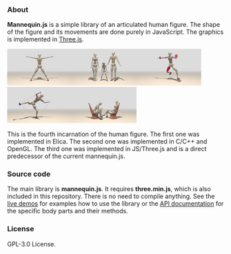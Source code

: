 ### About
**Mannequin.js** is a simple library of an articulated human figure. The shape of the figure
and its movements are done purely in JavaScript. The graphics is implemented in
[Three.js](threejs.org).

<img src="demos/snapshots/demo-mannequin-01.jpg" width="150"><img src="demos/snapshots/demo-mannequin-02.jpg" width="150"><img src="demos/snapshots/demo-mannequin-03.jpg" width="150"><img src="demos/snapshots/demo-mannequin-04.jpg" width="150"><img src="demos/snapshots/demo-mannequin-05.jpg" width="150">

This is the fourth incarnation of the human figure. The first one was implemented
in Elica. The second one was implemented in C/C++ and OpenGL. The third one
was implemented in JS/Three.js and is a direct predecessor of the current mannequin.js.

### Source code

The main library is **mannequin.js**. It requires **three.min.js**, which is also
included in this repository. There is no need to compile anything. See the
[live demos](https://boytchev.github.io/mannequin.js/demos) for examples how to use
the library or the [API documentation](https://boytchev.github.io/mannequin.js/docs)
for the specific body parts and their methods.

### License

GPL-3.0 License.

